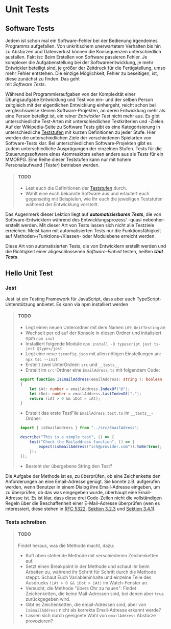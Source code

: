 # Unit Tests

## Software Tests

Jedem ist schon mal ein Software-Fehler bei der Bedienung irgendeines Programms aufgefallen. 
Von unkritischem unerwartetem Verhalten bis hin zu Abstürzen und Datenverlust können die
Konsequenzen unterschiedlich ausfallen. Fakt ist: Beim Erstellen von Software passieren
Fehler. Je komplexer die Aufgabenstellung bei der Softwareentwicklung, je mehr Entwickler 
beteiligt sind, je größer der Zeitdruck für die Fertigstellung, umso mehr Fehler entstehen.
Die einzige Möglichkeit, Fehler zu beseitigen, ist, diese zunächst zu finden. Das geht  
mit _Software Tests_. 

Während bei Programmieraufgaben von der Komplexität einer Übungsaufgabe Entwicklung und
Test von ein- und der selben Person zeitgleich mit der eigentlichen Entwicklung einhergeht,
reicht schon bei vergleichsweise kleinen Software-Projekten, an deren Entwicklung mehr als 
eine Person beteiligt ist, ein reiner _Entwickler Test_ nicht mehr aus. Es gibt unterschiedliche
Test-Arten mit unterschiedlichen Testkriterien und -Zielen. Auf der 
Wikipedia-Seite zu Software Tests gibt es eine Kategorisierung in unterschiedliche 
[Teststufen](https://de.wikipedia.org/wiki/Softwaretest#Teststufen)
mit kurzen Definitionen zu jeder Stufe. Hier werden die unterschiedlichen Ziele der verschiedenen
Spielarten von Software-Tests klar. Bei unterschiedlichen Software-Projekten gibt es zudem 
unterschiedliche Ausprägungen der einzelnen Stufen. Tests für die Steuerungssoftware eines
Atomreaktors sehen anders aus als Tests für ein MMORPG. Eine Reihe dieser Teststufen 
kann nur mit hohem Personalaufwand (_Tester_) betrieben werden.

> #### TODO
>
> - Lest euch die Definitionen der [Teststufen](https://de.wikipedia.org/wiki/Softwaretest#Teststufen)
>   durch. 
> - Wählt eine euch bekannte Software aus und erläutert euch gegenseitig mit Beispielen, wie Ihr 
>   euch die jeweiligen Teststufen während der Entwicklung vorstellt.

Das Augenmerk dieser Lektion liegt auf ***automatisierbaren Tests***, die von Software-Entwicklern
während des Entwicklungsprozess' -quasi nebenher- erstellt werden. Mit dieser Art von 
Tests lassen sich nicht alle Testziele erreichen. Meist kann mit automatisierten Tests nur
die Funktionsfähigkeit auf Methoden-/Funktions-/Klassen- oder Modulebene erreicht werden.

Diese Art von automatisierten Tests, die von Entwicklern erstellt werden und die 
Richtigkeit einer abgeschlossenen _Software-Einheit_ testen, heißen ***Unit Tests***.

## Hello Unit Test

### Jest

Jest ist ein Testing Framework für JavaScript, dass aber auch TypeScript-Unterstützung anbietet. Es kann via npm installiert werden

> #### TODO
>
> - Legt einen neuen Unterordner mit dem Namen `L09_UnitTesting` an 
> - Wechselt per cd auf der Konsole in diesen Ordner und initalisiert npm `npm init`
> - Installiert folgende Module `npm install -D typescript jest ts-jest @types/jest`
> - Legt eine neue `tsconfig.json` mit allen nötigen Einstellungen an: `npx tsc --init`
> - Erstellt zwei UnterOrdner: `src` und `__tests__`
> - Erstellt im `src`-Ordner eine `EmailAdress.ts` mit folgendem Code:
>
> ```TypeScript
>  export function IsEmailAddress(emailAddress: string ): boolean
>  {
>      let iAt: number = emailAddress.IndexOf("@");
>      let iDot: number = emailAddress.LastIndexOf(".");
>      return (iAt > 0 && iDot > iAt);
>  }
> ```
>
> - Erstellt das erste TestFile `EmailAdress.test.ts` im `__tests__`-Ordner:
>
> ```TypeScript
>  import { isEmailAddress } from "../src/EmailAdress";
>
>  describe("This is a simple test", () => {
>      test("Check the Mailaddress function", () => {
>          expect(isEmailAddress("ich@provider.com")).toBe(true);
>      });
>  });
> ```
> - Besteht der übergebene String den Test?

Die Aufgabe der Methode ist es, zu überprüfen, ob eine Zeichenkette
den Anforderungen an eine Email-Adresse genügt. Sie könnte z.B. aufgerufen werden, wenn Benutzer in einem Dialog ihre Email-Adresse eingeben, um zu überprüfen, ob das was eingegeben wurde, überhaupt eine Email-Adresse ist. Es ist klar, dass diese drei Code-Zeilen 
nicht die vollständigen Regeln über die Beschaffenheit einer E-Mail-Adresse überprüfen
(wen es interessiert, diese stehen in
[RFC 5322](https://tools.ietf.org/html/rfc5322), 
[Sektion 3.2.3](https://tools.ietf.org/html/rfc5322#section-3.2.3) und
[Sektion 3.4.1](https://tools.ietf.org/html/rfc5322#section-3.4.1)).

### Tests schreiben

> #### TODO
>
> Findet heraus, was die Methode macht, dazu:
>
> - Ruft oben stehende Methode mit verschiedenen Zeichenketten auf.
> - Setzt einen Breakpoint in der Methode und schaut ihr beim Arbeiten zu, während ihr 
>   Schritt für Schritt durch die Methode steppt. Schaut Euch Variableninhalte und 
>   einzelne Teile des Ausdrucks `(iAt > 0 && iDot > iAt)` im Watch-Fenster an.
> - Versucht, die Methode "übers Ohr zu hauen": Findet Zeichenketten, die keine Mail-Adressen
>   sind, bei denen aber `true` zurückgegeben wird.
> - Gibt es Zeichenketten, die email-Adressen sind, aber von `IsEmailAddress` nicht als
>   korrekte Email-Adresse erkannt werde?
> - Lassen sich durch geeignete Wahl von `emailAddress` Abstürze provozieren?


<!-- ### Eine zu testende Methode 

Ganz oft beziehen sich Unit Tests auf einzelne Methoden. Hier ist eine, die getestet werden soll:

> #### TODO
> 
> - Legt ein Verzeichnis "UnitTesting" an. Legt diesem Verzeichnis ein weiteres Unterverzeichnis
>   Namens "EmailChecker"
>
> - Legt im Verzeichnis "UnitTesting/EmailChecker" ein TypeScript-File an (`EmailChecker.ts`) mit folgender Methode an
>
> ```TypeScript
>  public static IsEmailAddress(emailAddress: string ): boolean
>  {
>      let iAt: number = emailAddress.IndexOf('@');
>      let iDot: number = emailAddress.LastIndexOf('.');
>      return (iAt > 0 && iDot > iAt);
>  }
> ```

Die Aufgabe der Methode ist es, zu überprüfen, ob eine Zeichenkette
den Anforderungen an eine Email-Adresse genügt. Sie könnte z.B. aufgerufen werden, wenn Benutzer in einem Dialog ihre Email-Adresse eingeben, um zu überprüfen, ob das was eingegeben wurde, überhaupt eine Email-Adresse ist. Es ist klar, dass diese drei Code-Zeilen 
nicht die vollständigen Regeln über die Beschaffenheit einer E-Mail-Adresse überprüfen
(wen es interessiert, diese stehen in
[RFC 5322](https://tools.ietf.org/html/rfc5322), 
[Sektion 3.2.3](https://tools.ietf.org/html/rfc5322#section-3.2.3) und
[Sektion 3.4.1](https://tools.ietf.org/html/rfc5322#section-3.4.1)).

### Tests schreiben

> #### TODO
>
> Findet heraus, was die Methode macht, dazu:
>
> - Ruft oben stehende Methode aus der `Main` Methode mit verschiedenen Zeichenketten auf.
> - Setzt einen Breakpoint in der Methode und schaut ihr beim Arbeiten zu, während ihr 
>   Schritt für Schritt durch die Methode steppt. Schaut Euch Variableninhalte und 
>   einzelne Teile des Ausdrucks `(iAt > 0 && iDot > iAt)` im Watch-Fenster an.
> - Versucht, die Methode "übers Ohr zu hauen": Findet Zeichenketten, die keine Mail-Adressen
>   sind, bei denen aber `true` zurückgegeben wird (false positive).
> - Gibt es Zeichenketten, die email-Adressen sind, aber von `IsEmailAddress` nicht als
>   korrekte Email-Adresse erkannt werden (false negative)?
> - Lassen sich durch geeignete Wahl von `emailAddress` Abstürze provozieren?

In `Main` sollte es nun eine Reihe von Aufrufen unserer Methode `IsEmailAddress` geben. 
Für jeden dieser Aufrufe wird ein bestimmtes
Verhalten der Methode erwartet. Bei einigen Aufrufen wird erwartet, dass `true` zurückgegeben
wird, bei anderen `false`. Nicht immer verhält sich die derzeitige Implementierung der Methode
erwartungsgemäß.

### Test-Auswertung

Was wir nun haben, sind bereits eine Reihe von Tests der Methode. Die Methode wird mit Test-Fällen
aufgerufen und wir kennen bereits das erwartete Ergebnis. Für "echte" Unit-Tests fehlen aber noch ein 
paar Dinge: zum Beispieldie automatisierbare 
Ausführung und Überprüfung der Ergebnisse. Dazu könnten wir nun jeden Aufruf 

```TypeScript
// Test 1
IsEmailAdress("ich@provider.com");
```
in etwas umgebenden Code einbetten, z.B. so:

```TypeScript
// Test 1
string mailaddress = "ich@provider.com";
if (IsEmailAddress(mailaddress))
    Console.WriteLine("TEST PASSED: " + mailaddress + " korrekt als Email-Adresse erkannt");
else
    Console.WriteLine("TEST FAILED: " + mailaddress + " nicht als Email-Adresse erkannt, obwohl korrekt.");
```

Damit wird für den jeweiligen Testfall das Ergebnis daraufhin abgeprüft ob die Methode
das zu erwartende Ergebnis liefert oder nicht. 

> #### TODO
>
> - Bettet ein paar eurer Testfälle in Code nach obigem Muster ein, lasst das 
>   Programm laufen und beobachtet die Ausgaben.
>

Wenn ihr alle Eure Testfälle so einpackt und das Programm laufen lasst, erhaltet ihr nun 
eine Liste von durchgeführten Tests, sowie Ergebnisse, welche Tests korrekt absolviert 
wurden (TEST PASSED), und welche nicht (TEST FAILED).

> #### TODO
>
> - Wenn noch nicht geschehen: Macht Euch den Unterschied zwischen "string wird von `IsEmailAddress`
>   als gültig erkannt" und "`IsEmailAddress` liefert für string das erwartete Ergebnis" klar!
>   Man kann hier durcheinander geraten, weil beides Wahrheitswerte sind (`true`/`false`). Das erste 
>   ist ein Resultat, dass im Produktions-Code
>   verwendet werden soll (die Aufgabe der Methode). Das zweite ist das Testergebnis, ob später 
>   im Produktions-Code unsere Methode auch korrekt arbeitet. 
> - Erklärt euch gegenseitig, was in diesem Zusammenhang 
>   [_false positive_ und _false negative_](https://en.wikipedia.org/wiki/False_positives_and_false_negatives)
>   bedeutet.
>   

### Probleme

Im Prinzip haben wir nun schon einen Satz Unit-Tests für unsere "Unit" 
(=abgeschlossene Code-Einheit, in unserem Fall eine einzelne Methode). Es gibt aber noch 
ein paar Unschönheiten:

1. Der Test-Code ist nicht vom Produktionscode getrennt. Eigentlich sollte in `Main` ja 
   irgendwelcher Code stehen, der unsere Methode `IsEmailAddress` aufruft, weil tatsächlich
   ein String auf sein Brauchbarkeit als Email-Adresse überprüft werden soll.
2. Die Überprüfung, ob der Rückgabewert den Erwartungen entspricht, ist von Hand codiert (`if`) und
   mit der Text-Ausgabe verknüpft. Das ist zunächst mal unübersichtlich und führt 
   zu potenziellen Fehlern: Auch Tests können bugs enthalten. Wem ist es beim vorletzten
   **TODO** so gegangen, dass die falsche Erwartung überprüft wurde, weil vergessen wurde, 
   die Ausgabe von `"TEST PASSED"` und `"TEST FAILED"` passend zum Testfall zu vertauschen?
   Zudem gibt es auch andere 
   Sachverhalte als nur `bool`'sche Werte, die nach Ausführung einer Methode als zu erwartende
   Ergebnisse überprüft werden sollen, z.B. andere Typen von Rückgabewerten (`int` statt `bool`)
   oder irgendwelche _Seiteneffekte_, die eine Methode beim Aufruf auslöst.
3. Die Ausgabe des Testergebnis als Klartext auf der Konsole ist möglicherweise nur einer von
   mehreren gewünschten Arten, wie das Testergebnis dargestellt werden soll. In vollkommen automatisierten
   Umgebungen, sollen ggf. hunderttausende von Tests nach einem _Nightly Build_ eines großen Software-
   Paketes vollautomatisch durchlaufen werden. Als Ergebnis soll eine Liste nur der Tests, die 
   schiefgegangen sind, erstellt werden (wer will durch 99'999 `"TEST PASSED"`-Meldungen scrollen, um
   die eine `"TEST FAILED"` Meldung zu finden?). Eventuell lässt sich über ein Source-Control-System sogar
   zurückverfolgen, welcher Entwickler zuletzt an der Methode gearbeitet hat, die nun schief geht und
   direkt benachrichtigen.
4. Die Tests (im Moment in der `Main`-Methode) müssen von Hand gestartet werden. Nur der Entwickler 
   weiß, dass es ich dabei überhaupt um Tests handelt. Wünschenswert wäre
   eine automatische Auffindbarkeit der Tests, die in einem großen Software-Projekt über viele Module
   und Code-Dateien verstreut sein können.

## Unit Test Frameworks

Antworten auf die oben genannten "Unschönheiten" (und vieles mehr) liefern so 
genannte ***Unit Test Frameworks***. Diese gibt es für unterschiedliche
Programmiersprachen / Entwicklungsumgebungen / Plattformen mit variierendem Funktionsumfang
[in unübersichtlicher Anzahl](https://en.wikipedia.org/wiki/List_of_unit_testing_frameworks). 
Im Folgenden ein paar Namen nach Programmiersprachen geordnet.

- In der _Java_-Welt ist **JUNIT** das bekannteste Unit Test Framework.
- Für _JavaScript_ gibt es unter anderem: **Mocha**, **Jest**.
 **AVA** und **Jasmine**. Mocha ist auch in _TypeScript_ verwendbar.
- In _C++_ steht mit **Google Test** ein umfangreiches Framework zur Verfügung. 
- In dieser Veranstaltung arbeiten wir mit TypeScript / .NET. Hier gibt unter anderem
  **NUnit** und [**xUnit.net**](https://xunit.github.io/), mit dem die folgenden
  Beispiele und Übungen implementiert werden.

## Tests mit xUnit .net

Es sollen nun die bereits angelegten Tests mit xUnit .net implementiert werden. 

### Ein Testprojekt anlegen

*** Anmerkung***: Wenn das Anlegen u.s. Solution und des dazugehörigen Testprojektes
nicht funktioniert, kann auch die in diesem Repository-Verzeichnis gespeicherte
Projektstruktur verwendet werden. Hier ist bereits das Produktions-Projekt "EmailChecker"
und das Test-Projekt "EmailCheckerTest" vorhanden.

Um die Trennung zwischen Produktionscode und Test-Code zu bewerkstelligen, werden
Unit Tests in einem eigenen Projekt/Modul gehalten. Nach dem Build stehen so dann
die Unit-Tests in eigenen DLLs zur Verfügung und müssen nicht mit ausgeliefert werden.

> #### TODO
> 
> - Wechselt mit der Kommandozeile (z.B. mit dem in Visual Studio Code eingebauten
>   Terminal (`Ctrl+Ö`)) in der in das übergeordnete Verzeichnis "UnitTesting".
> - Erzeugt mit dem Befehl `dotnet new sln` eine so genannte Solution-Datei.
>

Als Resultat sollte folgende Struktur vorhanden sein:
```
/UnitTesting
   UnitTesting.sln
   /EmailChecker
       Program.cs
       ...
```
Die Solution-Datei kann mehrere Projekte/Module enthalten, die dann als gemeinsames Software-Projekt
verwendet werden. Wir wollen nun neben unserem Produktions-Code im Projekt EmailChecker ein 
xUnit-Test-Projekt anlegen, in das die Tests ausgelagert werden.

> #### TODO
> 
> - Fügt zunächst das bestehende EmailChecker-Projekt unserer neuen Solution hinzu:
>   `dotnet sln add EmailChecker/EmailChecker.csproj`.
> - Erzeugt ein zweites Unterverzeichnis unterhalb von UnitTesting mit dem Namen
>   `EmailChecker.Tests`
> - Wechselt mit der Kommandozeile in dieses Verzeichnis (`cd EmailChecker.Tests`)
> - Erzeugt in diesem Verzeichnis ein neues xUnit-Test-Projekt mit
>   `dotnet new xunit`.
> - Da unser neues Testprojekt die Methode `IsEmailAddress` aus dem eigentlichen `EmailChecker` Projekt
>   aufrufen soll, müssen wir eine Referenz auf das `EmailChecker`-Projekt in unser 
>   `EmailChecker.Tests`-Projekt einfügen, und zwar mit:
>   `dotnet add reference ../EmailChecker/EmailChecker.csproj`
> - Schließlich wollen wir auch unser Test-Projekt der Solution hinzufügen. Wechselt dazu
>   zurück ins übergeordnete `UnitTesting`-Verzeichnis (mit `cd ..`) und fügt dann
>   das Projekt der Solution hinzu mit: `dotnet sln add EmailChecker.Tests/EmailChecker.Tests.csproj`

Nun gibt es im Verzeichnis `UnitTesting` die Solution-Datei `UnitTesting.sln`. Diese referenziert
die beiden Projekte `EmailChecker` und `EmailChecker.Testing` in den gleichlautendenden Unterverzeichnissen.

Als nächstes sollten die Tests aus der Main-Methode des `EmailChecker`-Projektes in das `EmailChecker.Testing` Projekt eingefügt werden.

> - Wenn noch nicht geschehen, öffnet in Visual Studio Code das übergeordnete `UnitTesting`-Verzeichnis. Da die xUnit-Unterstützung in Visual Studio Code manchmal nocht ein bisschen hakt, ist es vermutlich eine gute Idee, Visual Studio Code noch mal zu schließen und das übergeordnete `UnitTesting`-Verzeichnis noch mal in VS Code zu öffnen.
> - Betrachtet den Inhalt der Datei `EmailChecker.Test/UnitTest1.cs`, die beim Anlegen des
>   xUnit-Test-Projektes automatisch erstellt wurde.

Der Inhalt müsste in etwa so aussehen:

```TypeScript
using System;
using Xunit;

namespace EmailChecker.Test
{
    public class UnitTest1
    {
        [Fact]
        public void Test1()
        {
        }
    }
}
``` 

### Tests einfügen

In einer Klasse namens `UnitTest1` gibt es nun eine Methode namens `Test1()`. Eine Besonderheit
fällt auf: über der Methode steht eine Zeile `[Fact]`. Dabei handelt es sich um ein so
genanntes *Attribut*, ein spezielles 
[Feature der Sprache TypeScript](https://docs.microsoft.com/en-us/dotnet/csharp/programming-guide/concepts/attributes/)
, mit dem man Code-Bestandteile wie Klassen, Methoden, Parameter u.Ä. mit besonderen
Kennzeichnungen versehen kann. Jeder kann solche Kennzeichnungen (_Attribute_) selbst 
definieren und auch Code schreiben, der anderen Code auf das Vorhandensein solcher 
Kennzeichnungen untersucht und daraufhin bestimmte Aktionen auslöst.
In diesem Fall ist das Attribut `[Fact]` durch das xUnit-Framework definiert worden.
Es wird verwendet, um eine Methode als Test zu kennzeichnen. Somit können wir nun unsere
vorhandenen Tests in die Main-Methode einbetten. 

Allerdings soll das Ergebnis der Überprüfung, ob das erwartete Ergebnis eintritt oder nicht, 
nun nicht mehr direkt auf der Konsole ausgegeben werden. Stattdessen verwenden wir zur Überprüfung,
ob das von uns erwartete Testergebnis eintritt, Methoden der Klasse `Assert`.

> #### TODO
> 
> - Wandelt Eure Tests aus `EmailChecker.Main` nach folgendem Muster in Testmethoden um.
>   Pro Test in `Main` sollte dann in der Klasse `UnitTest1.cs` eine eigene Methode entstehen.
>
> ***Aus alt:***
> ```TypeScript
> // Test 1
> string mailaddress = "ich@provider.com";
> if (IsEmailAddress(mailaddress))
>     Console.WriteLine("TEST PASSED: " + mailaddress + " korrekt als Email-Adresse erkannt");
> else
>     Console.WriteLine("TEST FAILED: " + mailaddress + " nicht als Email-Adresse erkannt, obwohl korrekt.");
> ```
>
> ***Wird neu:***
> ```TypeScript
>    [Fact]
>    public void Test1()
>    {
>        string mailaddress = "ich@provider.com";
>        bool result = EmailChecker.Program.IsEmailAddress(mailaddress);
>        Assert.True(result, mailaddress + " nicht als Email-Adresse erkannt, obwohl korrekt.");
>    }
> ```
> Verwendet dabei `Assert.True` für Testergebnisse, bei denen ihr erwartet, dass  `IsEmailAddress`
> eine gültige Email-Adresse erkennt, und `Assert.False` für Testfälle, bei denen `IsEmailAddress`
> eine ungültige Email-Adresse erkennen soll.
> 
> - Da im Hauptprogramm (in der Methode `EmailChecker.Main`) nun kein Test mehr aufgerufen werden 
>   muss, könnnen wir nun eine Applikation schreiben: Fügt Code ein, der eine Email-Adresse von der 
>   Kommandozeile einliest und diese mit
>   Hilfe von  `IsEmailAddress` auf Korrektheit prüft, und das Ergebnis ausgibt.

Etwas gewöhnungsbedürftig ist die Verwendung von `Assert`. Die Methode `Assert.True` bekommt
als ersten Parameter einen `bool`'schen Wert und prüft, ob dieser
`true` ist. Falls ja, ist der Test bestanden. Falls aber, entgegen der Erwartung der Wert
`false` ist, hat die Methode `IsEmailAddress` nicht das erwartete Ergebnis geliefert: Der
Test ist fehlgeschlagen, es scheint ein Programmierfehler in der zu testenden Methode 
`IsEmailAddress` vorzuliegen. Als zweiten Parameter nimmt die Methode `Assert.True` eine
Zeichenkette entgegen, die zur Erläuterung bei der Auswertung fehlgeschlagener Tests
nützlich sein kann.

> #### CHECKPOINT
>
> Für die folgenden TODOs sollte nun die aus dem Nutz-Projekt und dem Test-Projekt bestehende
> Solution existieren und im Test-Projekt mindestens ein nicht funktionierender Test enthalten
> sein. 
> 
> Das in diesem Repository-Ordner enthaltene Projekt erfüllt diese Voraussetzungen.

### Tests laufen lassen

Die Test-Methoden können nun ohne expliziten Aufruf von anderer Stelle laufen gelassen
werden. Das xCode Framework findet die Methoden auf Grund des `[Fact]` Attributes.

> #### TODO
> 
> - Öffnet die in Visual Studio Code integrierte Kommandozeile (`Ctrl+Ö`). 
> - Wechselt mit `cd EmailChecker.Test` in das Verzeichnis des Test-Projektes
> - Mit `dotnet test` wird das Projekt gebaut und alle mit `[Fact]` dekorierten
>   Methoden ausgeführt. Dabei werden die mit Methoden der Klasse `Assert` formulierten
>   Erwartungen ausgewertet. Bei nicht eingetroffenen Erwartungen werden entsprechende
>   Ausgaben generiert.
> - Analysiert die Ausgabe des Testlaufs im Konsolenfenster. Was lässt sich hier herauslesen?

## Umgang mit Unit Tests

Wir kennen nun die Mechanismen, wie wir Unit Tests erzeugen und laufen lassen können. Wie
wird nun im Software-Entwicklungs-Alltag damit umgegangen?

### Test-Basis

Ein Ziel von Unit Tests ist es, den Produktionscode auf Knopfdruck mit einer möglichst umfangreichen
Menge von Tests auf Fehler zu untersuchen.

Durch einen Aufruf wie `dotnet test` z.B. nach jedem Build-Lauf, vor dem Commit in ein 
Source-Control-System, während der Testphase vor der Auslieferung o.ä. kann so überprüft werden,
ob irgendwelche Änderungen am Source-Code unerwartet Funktionalität, die vor der Änderung
die Erwartungen erfüllte, Fehler hervorruft. Die in der Software-Entwicklung häufig vorkommende
 "Verschlimmbesserung"
- man versucht an einer Stelle eine Verbesserung zu erreichen, baut unwissentlich an anderer Stelle
durch die Änderung aber Fehler ein - kann so eingegrenzt werden.

Neben dem eigentlichen Protuktionscode muss dazu auch eine umfangreiche Bibliothek von Unit Tests
entwickelt und gepfelgt werden. Dabei spielt neben der Anzahl der Tests auch 
die Qualität der Tests eine Rolle. Es ist sehr wahrscheinlich, dass bestimmte Fälle gar nicht 
in Tests abgeprüft werden. Genauso wie das Entwickeln von Produktionscode ist auch das Schreiben
von Tests eine Fähigkeit, die erlernt sein will. Unter Umständen werden Teile des Produktionscodes gar nicht
von Tests abgedeckt, während andere mehrfach mit sehr ähnlichen, nicht sehr aussagekräftigen Tests
abgeprüft werden.

Wie kann nun in einem großen Projekt gewährleistet werden, dass Entwickler in ausreichender Zahl
und Qualität Tests generieren und sich nicht nur auf den Produktionscode stürzen, diesen zwar 
möglicherweise noch einigermaßen fehlerfrei zum nächsten Release entwickeln, den Code aber dann sich
selbst überlassen und zukünftige Änderungen ggf. zu Fehlern führen, weil keine Tests da sind?

Antworten darauf geben Verfahrensweisen, die unter Schlagworten wie  
[***Test Driven Development***] oder [***Test First***] zusammengefasst sind. 
darunter versteht man die Herangehensweise, vor der ersten Zeile Produktionscode
einer Methode oder Klasse zunächst einen oder mehrere Tests zu schreiben, die die Erwartungen
an das Verhalten der Klasse definieren. Die Methode oder Klasse liegt dann zunächst als reine
Dummy-Implementierung vor: Alle Methoden tun noch nichts. Daher werden alle Tests zunächst
fehlerhaft verlaufen. Der Produktionscode entsteht dann durch das sukzessive "korrieren" der
Tests: Nach und nach werden die Methoden so mit Leben gefüllt, dass Test um Test positiv verläuft.
Am Ende entsteht so Produktionscode, der alle Erwartungen erfüllt.

Ob und wenn ja wie intensiv dieses Verfahren zum Einsatz kommen kann, hängt von ein paar Voraussetzungen ab.

- Organisation: Es muss gewährleistet sein, dass Entwickler genügend Zeit für dieses Vorgehen
  zur Verfügung haben. Die Geschäftsleitung/der Auftraggeber muss den Vorteil einer 
  zeitgleich entwickelten Testbasis erkennen und fördern.

- Entwurf: Um die Erwartungen präzise im Testcode mittels ja/nein Entscheidungen formulieren zu können,
  muss ein gut ausgearbeiteter Software-Entwurf vorliegen. Das ist u.U. nicht immer möglich. Oft
  besteht ein großer Anteil in der Software-Entwicklung aus forschenden Tätigkeiten, bei denen die
  zu erwartenden Ergebnisse nicht immer vorab fest stehen.

- Testbarkeit: Lassen sich Eingaben für einen UnitTest leicht im Rahmen eines Tests generieren? 
  Wie Aufwändig ist es, die Ausgaben auf das zu erwartende Ergebnis zu überprüfen? Ggf. handelt es
  sich bei den Eingaben um Benutzereingaben, bei denen die Zeitliche Abfolge das Ergebnis beeinflusst.
  Die Ausgaben sind vielleicht grafischer Natur, so dass ein Bildvergleich notwendig ist, um die
  Erwartungen zu überprüfen. U.u. ist der Aufwand, einen Test zu schreiben, zu hoch.

> #### TODO
> - Mindestens einer der Tests in eurem Projekt schlägt derzeit fehl. Fixt diesen  
>   Test, in dem Ihr den Produktionscode so lange ändert, bis nicht dur dieser Test
>   sondern auch alle anderen Tests positiv verlaufen.

## "Test Driven Debugging"

Eine pragmatische Herangehensweise, die sich nicht dem Diktat unterwirft, für jeden Fall
einen Test zu generieren, aber trotzdem über die Zeit hinweg dafür sorgt, dass eine 
wachsende Zahl von relevanten Tests entsteht und darüber hinaus eventuell sogar noch
Entwicklungszeit spart, ist folgende:

- Ein Fehler, der z.B. durch einen Bug-Report eines Kunden bekannt wurde, soll behoben werden.
- Ein Entwickler muss sich mit dem Fehler auseinandersetzten, dazu muss der Fehler zunächst
  reproduziert und dann eingegrenzt werden. Oftmals muss der Fehler während der Behebung (Bug-Fixing)
  sehr oft hintereinander reproduziert werden, damit der Entwickler den Fehler erkennen und schließlich
  entfernen kann.
- Statt den Fehler ständig durch Bedienung der Software hervorzurufen, schreibt der Entwickler
  einen Test, der den Fehler reproduziert. 
- Der Fehler kann somit während des Bugfixing auf Knopfdruck reproduziert werden und der Entwickler
  kann mit dem Debugger direkt an der Stelle, an der der Fehler auftritt, aktiv werden. 
- Ist der Fehler behoben, ist die Testbasis um einen Test erweitert worden. Es wird auch in Zukunft
  bei automatischen Tests überprüft, ob dieser Fehler nicht wieder auftritt. Der Test ist von
  Relevanz, denn er testet einen tatsächlich aufgetretenen Fehlerfall.

Dieses Verfahren wird von zeitgemäßen Entwicklungsumgebungen und Code-Editoren dadurch unterstützt,
dass einzelne Tests auf Knopfdruck in der Entwicklungsumgebung im Debugger startbar sind.
In Visual Studio Code steht diese Funktionalität über die "Code Lens" zur Verfügung: Über 
allen mit `[Fact]` dekorierten Methoden erscheinen im Code Editor die Optionen `run test` und `debug test`:

![Test CodeLens](_img/TestCodeLens.gif)

> #### TODO
>
> - Setzt einen Breakpoint in der Methode `IsEmailAddress` (im Produktionscode).
> - Startet einen der Tests, bei denen das erwartete Verhalten nicht eintritt.
>
> Resultat: Die Programm-AusführungIhr steht auf Knopfdruck in der fehlerhaften Methode, die bereits mit den
> Daten aufgerufen wurden, die zum Fehler führen. 
> 
> - Analysiert den Fehler und behebt ihn.
>  
> Resultat: Die Methode ist etwas besser geworden und Ihr habt einen weiteren Test
> in Eurer Test-Bibliothek.
> 

## Aufgabe

- Erzeugt mindestens vier weitere Tests ("Test First"), die zunächst falsch laufen und verbessert an diesen die Methode `IsEmailAddress`. Ideen, wie ihr zu sinnvollen Tests kommen könnt:
  - _false positive_ Tests lassen sich vermutlich erst mal leichter finden. Nachdem ihr in jedem Schritt aber
    die Möglichkeit, was noch alles als Email-Adresse durchgeht, weiter einschränkt, gibt es nach jedem Schritt
    auch eine größere Wahrscheinlichkeit, _false negative_ Testfälle zu finden. Versucht es!
  - Entnehmt eure Annahmen darüber, wie eine Email-Adresse beschaffen sein muss, den oben genannten Spezifikationen.
  - Gleicht die Top-Level-Domain der zu prüfenden Email-Adresse mit der 
    [offiziellen Liste der Top-Level-Domains](http://data.iana.org/TLD/tlds-alpha-by-domain.txt) ab.

- Überlegt Euch, ob und wie man Tests zusammen legen kann. Was sind Vor- und Nachteile Eurer Vorschläge?

- Neben `[Fact]` gibt es auch noch `[Theory]` in xUnit .net. Wo ist der Unterschied? Wie sähe eine
  sinnvolle Anwendung für `[Theory]` beim `EmailChecker`-Test aus?
  

## Seminar-Themen

 - Mock-Objects
   - Begriffsedinition, Anwendungsfälle
   - Beispielprojekt

 - Test-Driven Development
   - Entwicklungsprozess(e) erklären & vergleichen
   - Einbettung in agile Methoden / Abgrenzung zu agilen Methoden -->

 